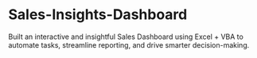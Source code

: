 # Sales-Insights-Dashboard
Built an interactive and insightful Sales Dashboard using Excel + VBA to automate tasks, streamline reporting, and drive smarter decision-making.
